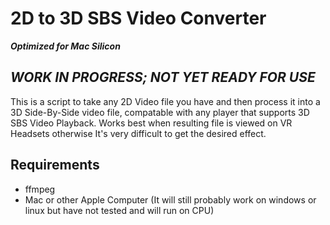# 2D to 3D SBS Video Converter
***Optimized for Mac Silicon***

## *WORK IN PROGRESS; NOT YET READY FOR USE*

This is a script to take any 2D Video file you have and then process it into a 3D Side-By-Side video file, compatable with any player that supports 3D SBS Video Playback.
Works best when resulting file is viewed on VR Headsets otherwise It's very difficult to get the desired effect. 

## Requirements
- ffmpeg
- Mac or other Apple Computer (It will still probably work on windows or linux but have not tested and will run on CPU)

